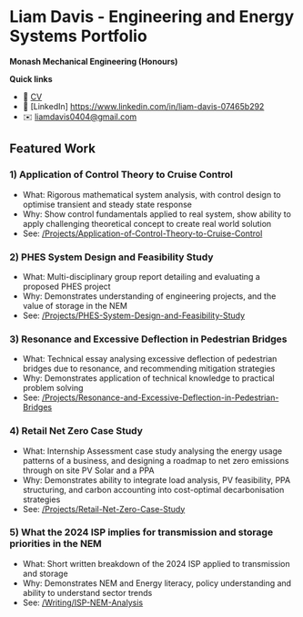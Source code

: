 # Liam Davis - Engineering and Energy Systems Portfolio

**Monash Mechanical Engineering (Honours)**

**Quick links**
- 📄 [CV](CV/Liam_Davis_Resume.pdf)
- 🔗 [LinkedIn] https://www.linkedin.com/in/liam-davis-07465b292
- ✉️ liamdavis0404@gmail.com

## Featured Work

### 1) Application of Control Theory to Cruise Control
- What: Rigorous mathematical system analysis, with control design to optimise transient and steady state response
- Why: Show control fundamentals applied to real system, show ability to apply challenging theoretical concept to create real world solution
- See: [/Projects/Application-of-Control-Theory-to-Cruise-Control](Projects/Application-of-Control-Theory-to-Cruise-Control)

### 2) PHES System Design and Feasibility Study
- What: Multi-disciplinary group report detailing and evaluating a proposed PHES project
- Why: Demonstrates understanding of engineering projects, and the value of storage in the NEM
- See: [/Projects/PHES-System-Design-and-Feasibility-Study](Projects/PHES-System-Design-and-Feasibility-Study)

### 3) Resonance and Excessive Deflection in Pedestrian Bridges
- What: Technical essay analysing excessive deflection of pedestrian bridges due to resonance, and recommending mitigation strategies
- Why: Demonstrates application of technical knowledge to practical problem solving
- See: [/Projects/Resonance-and-Excessive-Deflection-in-Pedestrian-Bridges](Projects/Resonance-and-Excessive-Deflection-in-Pedestrian-Bridges)

### 4) Retail Net Zero Case Study
- What: Internship Assessment case study analysing the energy usage patterns of a business, and designing a roadmap to net zero emissions through on site PV Solar and a PPA
- Why: Demonstrates ability to integrate load analysis, PV feasibility, PPA structuring, and carbon accounting into cost-optimal decarbonisation strategies
- See: [/Projects/Retail-Net-Zero-Case-Study](Projects/Retail-Net-Zero-Case-Study)

### 5) What the 2024 ISP implies for transmission and storage priorities in the NEM
- What: Short written breakdown of the 2024 ISP applied to transmission and storage
- Why: Demonstrates NEM and Energy literacy, policy understanding and ability to understand sector trends
- See: [/Writing/ISP-NEM-Analysis](Writing/ISP-NEM-Analysis)
